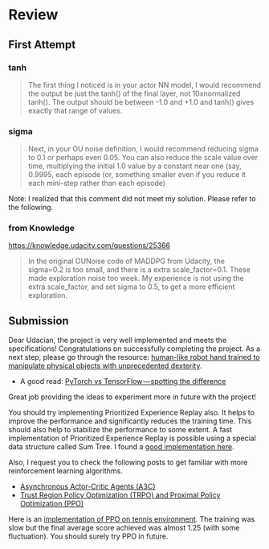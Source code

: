 # Review

## First Attempt

### tanh

>The first thing I noticed is in your actor NN model, I would recommend the output be just the tanh() of the final layer, not 10xnormalized tanh(). The output should be between -1.0 and +1.0 and tanh() gives exactly that range of values.

### sigma
>Next, in your OU noise definition, I would recommend reducing sigma to 0.1 or perhaps even 0.05. You can also reduce the scale value over time, multiplying the initial 1.0 value by a constant near one (say, 0.9995, each episode (or, something smaller even if you reduce it each mini-step rather than each episode)

Note: I realized that this comment did not meet my solution. Please refer to the following.

### from Knowledge

https://knowledge.udacity.com/questions/25366

> In the original OUNoise code of MADDPG from Udacity, the sigma=0.2 is too small, and there is a extra scale_factor=0.1.
> These made exploration noise too week.
> My experience is not using the extra scale_factor, and set sigma to 0.5, to get a more efficient exploration.

## Submission

Dear Udacian, the project is very well implemented and meets the specifications! Congratulations on successfully completing the project.
As a next step, please go through the resource: [human-like robot hand trained to manipulate physical objects with unprecedented dexterity](https://openai.com/blog/learning-dexterity/).

- A good read: [PyTorch vs TensorFlow — spotting the difference](https://towardsdatascience.com/pytorch-vs-tensorflow-spotting-the-difference-25c75777377b)

Great job providing the ideas to experiment more in future with the project!

You should try implementing Prioritized Experience Replay also. It helps to improve the performance and significantly reduces the training time. This should also help to stabilize the performance to some extent. A fast implementation of Prioritized Experience Replay is possible using a special data structure called Sum Tree. I found a [good implementation here](https://github.com/rlcode/per).

Also, I request you to check the following posts to get familiar with more reinforcement learning algorithms.

- [Asynchronous Actor-Critic Agents (A3C)](https://medium.com/emergent-future/simple-reinforcement-learning-with-tensorflow-part-8-asynchronous-actor-critic-agents-a3c-c88f72a5e9f2)
- [Trust Region Policy Optimization (TRPO) and Proximal Policy Optimization (PPO)](https://medium.com/@sanketgujar95/trust-region-policy-optimization-trpo-and-proximal-policy-optimization-ppo-e6e7075f39ed)

Here is an [implementation of PPO on tennis environment](https://github.com/jcrudy/drlnd_p3). The training was slow but the final average score achieved was almost 1.25 (with some fluctuation). You should surely try PPO in future.
